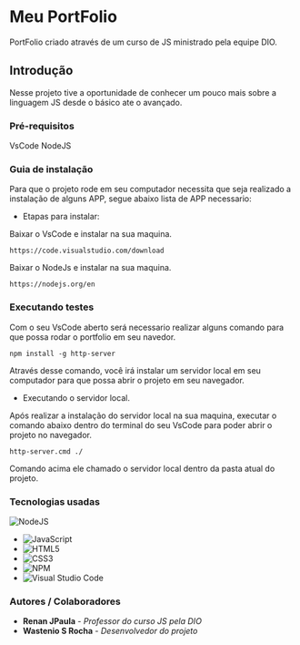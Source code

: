 # Meu PortFolio

PortFolio criado através de um curso de JS ministrado pela equipe DIO.

## Introdução

Nesse projeto tive a oportunidade de conhecer um pouco mais sobre a linguagem JS desde o básico ate o avançado.

### Pré-requisitos

VsCode
NodeJS

### Guia de instalação
Para que o projeto rode em seu computador necessita que seja realizado a instalação de alguns APP, segue abaixo lista de APP necessario:

- Etapas para instalar:

Baixar o VsCode e instalar na sua maquina.
```
https://code.visualstudio.com/download
```

Baixar o NodeJs e instalar na sua maquina.
```
https://nodejs.org/en
```

### Executando testes

Com o seu VsCode aberto será necessario realizar alguns comando para que possa rodar o portfolio em seu navedor.

```
npm install -g http-server
```

Através desse comando, você irá instalar um servidor local em seu computador para que possa abrir o projeto em seu navegador.

- Executando o servidor local.

Após realizar a instalação do servidor local na sua maquina, executar o comando abaixo dentro do terminal do seu VsCode para poder abrir o projeto no navegador.

```
http-server.cmd ./
```

Comando acima ele chamado o servidor local dentro da pasta atual do projeto.

### Tecnologias usadas
![NodeJS](https://img.shields.io/badge/node.js*6DA55F?style=for-the-badge&logo=node.js&logoColor=white)
* ![JavaScript](https://img.shields.io/badge/javascript-%23323330.svg?style=for-the-badge&logo=javascript&logoColor=%23F7DF1E)
* ![HTML5](https://img.shields.io/badge/html5-%23E34F26.svg?style=for-the-badge&logo=html5&logoColor=white)
* ![CSS3](https://img.shields.io/badge/css3-%231572B6.svg?style=for-the-badge&logo=css3&logoColor=white)
* ![NPM](https://img.shields.io/badge/NPM-%23CB3837.svg?style=for-the-badge&logo=npm&logoColor=white)
* ![Visual Studio Code](https://img.shields.io/badge/Visual%20Studio%20Code-0078d7.svg?style=for-the-badge&logo=visual-studio-code&logoColor=white)

### Autores / Colaboradores
* **Renan JPaula** - *Professor do curso JS pela DIO*
* **Wastenio S Rocha** - *Desenvolvedor do projeto*

